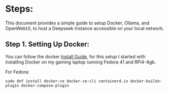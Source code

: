 # Steps:
This document provides a simple guide to setup Docker, Ollama, and OpenWebUI, to host a Deepseek Instance accessible on your local network.

## Step 1. Setting Up Docker:
You can follow the docker [Install Guide](https://docs.docker.com/engine/install/), for this setup I started with installing Docker on my gaming laptop running Fedora 41 and RPi4-4gb.

For Fedora:
```
sudo dnf install docker-ce docker-ce-cli containerd.io docker-buildx-plugin docker-compose-plugin
```
